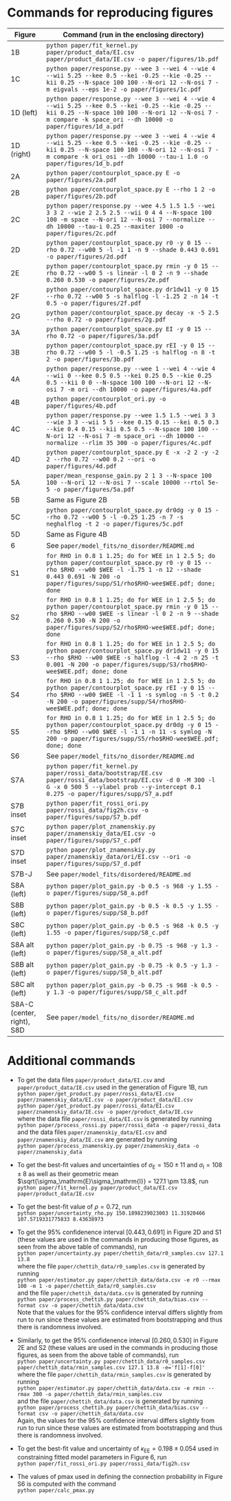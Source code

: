 # Commands for reproducing figures

| Figure | Command (run in the enclosing directory) |
|--------|------------------------------------------|
| 1B | `python paper/fit_kernel.py paper/product_data/EI.csv paper/product_data/IE.csv -o paper/figures/1b.pdf` |
| 1C | `python paper/response.py --wee 3 --wei 4 --wie 4 --wii 5.25 --kee 0.5 --kei -0.25 --kie -0.25 --kii 0.25 --N-space 100 100 --N-ori 12 --N-osi 7 -m eigvals --eps 1e-2 -o paper/figures/1c.pdf` |
| 1D (left) | `python paper/response.py --wee 3 --wei 4 --wie 4 --wii 5.25 --kee 0.5 --kei -0.25 --kie -0.25 --kii 0.25 --N-space 100 100 --N-ori 12 --N-osi 7 -m compare -k space_ori --dh 10000 -o paper/figures/1d_a.pdf` |
| 1D (right) | `python paper/response.py --wee 3 --wei 4 --wie 4 --wii 5.25 --kee 0.5 --kei -0.25 --kie -0.25 --kii 0.25 --N-space 100 100 --N-ori 12 --N-osi 7 -m compare -k ori_osi --dh 10000 --tau-i 1.0 -o paper/figures/1d_b.pdf` |
| 2A | `python paper/contourplot_space.py E -o paper/figures/2a.pdf` |
| 2B | `python paper/contourplot_space.py E --rho 1 2 -o paper/figures/2b.pdf` |
| 2C | `python paper/response.py --wee 4.5 1.5 1.5 --wei 3 3 2 --wie 2 2.5 2.5 --wii 0 4 4 --N-space 100 100 -m space --N-ori 12 --N-osi 7 --normalize --dh 10000 --tau-i 0.25 --maxiter 1000 -o paper/figures/2c.pdf` |
| 2D | `python paper/contourplot_space.py r0 -y 0 15 --rho 0.72 --w00 5 -l -1 1 -n 9 --shade 0.443 0.691 -o paper/figures/2d.pdf` |
| 2E | `python paper/contourplot_space.py rmin -y 0 15 --rho 0.72 --w00 5 -s linear -l 0 2 -n 9 --shade 0.260 0.530 -o paper/figures/2e.pdf` |
| 2F | `python paper/contourplot_space.py dr1dw11 -y 0 15 --rho 0.72 --w00 5 -s halflog -l -1.25 2 -n 14 -t 0.5 -o paper/figures/2f.pdf` |
| 2G | `python paper/contourplot_space.py decay -x -5 2.5 --rho 0.72 -o paper/figures/2g.pdf` |
| 3A | `python paper/contourplot_space.py EI -y 0 15 --rho 0.72 -o paper/figures/3a.pdf` |
| 3B | `python paper/contourplot_space.py rEI -y 0 15 --rho 0.72 --w00 5 -l -0.5 1.25 -s halflog -n 8 -t 2 -o paper/figures/3b.pdf` |
| 4A | `python paper/response.py --wee 1 --wei 4 --wie 4 --wii 0 --kee 0.5 0.5 --kei 0.25 0.5 --kie 0.25 0.5 --kii 0 0 --N-space 100 100 --N-ori 12 --N-osi 7 -m ori --dh 10000 -o paper/figures/4a.pdf` |
| 4B | `python paper/contourplot_ori.py -o paper/figures/4b.pdf` |
| 4C | `python paper/response.py --wee 1.5 1.5 --wei 3 3 --wie 3 3 --wii 5 5 --kee 0.15 0.15 --kei 0.5 0.3 --kie 0.4 0.15 --kii 0.5 0.5 --N-space 100 100 --N-ori 12 --N-osi 7 -m space_ori --dh 10000 --normalize --rlim 35 300 -o paper/figures/4c.pdf` |
| 4D | `python paper/contourplot_space.py E -x -2 2 -y -2 2 --rho 0.72 --w00 0.2 --ori -o paper/figures/4d.pdf` |
| 5A | `paper/mean_response_gain.py 2 1 3 --N-space 100 100 --N-ori 12 --N-osi 7 --scale 10000 --rtol 5e-5 -o paper/figures/5a.pdf` |
| 5B | Same as Figure 2B
| 5C | `python paper/contourplot_space.py dr0dg -y 0 15 --rho 0.72 --w00 5 -l -0.25 1.25 -n 7 -s neghalflog -t 2 -o paper/figures/5c.pdf` |
| 5D | Same as Figure 4B |
| 6 | See `paper/model_fits/no_disorder/README.md` |
| S1 | `for RHO in 0.8 1 1.25; do for WEE in 1 2.5 5; do python paper/contourplot_space.py r0 -y 0 15 --rho $RHO --w00 $WEE -l -1.75 1 -n 12 --shade 0.443 0.691 -N 200 -o paper/figures/supp/S1/rho$RHO-wee$WEE.pdf; done; done` |
| S2 | `for RHO in 0.8 1 1.25; do for WEE in 1 2.5 5; do python paper/contourplot_space.py rmin -y 0 15 --rho $RHO --w00 $WEE -s linear -l 0 2 -n 9 --shade 0.260 0.530 -N 200 -o paper/figures/supp/S2/rho$RHO-wee$WEE.pdf; done; done` |
| S3 | `for RHO in 0.8 1 1.25; do for WEE in 1 2.5 5; do python paper/contourplot_space.py dr1dw11 -y 0 15 --rho $RHO --w00 $WEE -s halflog -l -4 2 -n 25 -t 0.001 -N 200 -o paper/figures/supp/S3/rho$RHO-wee$WEE.pdf; done; done` |
| S4 | `for RHO in 0.8 1 1.25; do for WEE in 1 2.5 5; do python paper/contourplot_space.py rEI -y 0 15 --rho $RHO --w00 $WEE -l -1 1 -s symlog -n 5 -t 0.2 -N 200 -o paper/figures/supp/S4/rho$RHO-wee$WEE.pdf; done; done` |
| S5 | `for RHO in 0.8 1 1.25; do for WEE in 1 2.5 5; do python paper/contourplot_space.py dr0dg -y 0 15 --rho $RHO --w00 $WEE -l -1 1 -n 11 -s symlog -N 200 -o paper/figures/supp/S5/rho$RHO-wee$WEE.pdf; done; done` |
| S6 | See `paper/model_fits/no_disorder/README.md` |
| S7A | `python paper/fit_kernel.py paper/rossi_data/bootstrap/EE.csv paper/rossi_data/bootstrap/EI.csv -d 0 -M 300 -l G -x 0 500 5 --ylabel prob --y-intercept 0.1 0.275 -o paper/figures/supp/S7_a.pdf` |
| S7B inset | `python paper/fit_rossi_ori.py paper/rossi_data/fig2h.csv -o paper/figures/supp/S7_b.pdf` |
| S7C inset | `python paper/plot_znamenskiy.py paper/znamenskiy_data/EI.csv -o paper/figures/supp/S7_c.pdf` |
| S7D inset | `python paper/plot_znamenskiy.py paper/znamenskiy_data/ori/EI.csv --ori -o paper/figures/supp/S7_d.pdf` |
| S7B-J | See `paper/model_fits/disordered/README.md` |
| S8A (left) | `python paper/plot_gain.py -b 0.5 -s 968 -y 1.55 -o paper/figures/supp/S8_a.pdf` |
| S8B (left) | `python paper/plot_gain.py -b 0.5 -k 0.5 -y 1.55 -o paper/figures/supp/S8_b.pdf` |
| S8C (left) | `python paper/plot_gain.py -b 0.5 -s 968 -k 0.5 -y 1.55 -o paper/figures/supp/S8_c.pdf` |
| S8A alt (left) | `python paper/plot_gain.py -b 0.75 -s 968 -y 1.3 -o paper/figures/supp/S8_a_alt.pdf` |
| S8B alt (left) | `python paper/plot_gain.py -b 0.75 -k 0.5 -y 1.3 -o paper/figures/supp/S8_b_alt.pdf` |
| S8C alt (left) | `python paper/plot_gain.py -b 0.75 -s 968 -k 0.5 -y 1.3 -o paper/figures/supp/S8_c_alt.pdf` |
| S8A-C (center, right), S8D | See `paper/model_fits/no_disorder/README.md` |

# Additional commands
- To get the data files `paper/product_data/EI.csv` and `paper/product_data/IE.csv` used in the generation of Figure 1B, run\
`python paper/get_product.py paper/rossi_data/EI.csv paper/znamenskiy_data/EI.csv -o paper/product_data/EI.csv`\
`python paper/get_product.py paper/rossi_data/EI.csv paper/znamenskiy_data/IE.csv -o paper/product_data/IE.csv`\
where the data file `paper/rossi_data/EI.csv` is generated by running\
`python paper/process_rossi.py paper/rossi_data -o paper/rossi_data`\
and the data files `paper/znamenskiy_data/EI.csv` and `paper/znamenskiy_data/IE.csv` are generated by running\
`python paper/process_znamenskiy.py paper/znamenskiy_data -o paper/znamenskiy_data`

- To get the best-fit values and uncertainties of $\sigma_\mathrm{E} = 150 \pm 11$ and $\sigma_\mathrm{I} = 108 \pm 8$ as well as their geometric mean $\sqrt{\sigma_\mathrm{E}\sigma_\mathrm{I}} = 127.1 \pm 13.8$, run\
`python paper/fit_kernel.py paper/product_data/EI.csv paper/product_data/IE.csv`

- To get the best-fit value of $\rho = 0.72$, run\
`python paper/uncertainty_rho.py 150.1898239023003 11.31920466 107.5719331775833 8.43638973`

- To get the 95% confidenence interval $[0.443, 0.691]$ in Figure 2D and S1 (these values are used in the commands in producing those figures, as seen from the above table of commands), run\
`python paper/uncertainty.py paper/chettih_data/r0_samples.csv 127.1 13.8`\
where the file `paper/chettih_data/r0_samples.csv` is generated by running\
`python paper/estimator.py paper/chettih_data/data.csv -e r0 --rmax 100 -m 1 -o paper/chettih_data/r0_samples.csv`\
and the file `paper/chettih_data/data.csv` is generated by running\
`python paper/process_chettih.py paper/chettih_data/bias.csv --format csv -o paper/chettih_data/data.csv`\
Note that the values for the 95% confidence interval differs slightly from run to run since these values are estimated from bootstrapping and thus there is randomness involved.

- Similarly, to get the 95% confidenence interval $[0.260, 0.530]$ in Figure 2E and S2 (these values are used in the commands in producing those figures, as seen from the above table of commands), run\
`python paper/uncertainty.py paper/chettih_data/r0_samples.csv paper/chettih_data/rmin_samples.csv 127.1 13.8 -e='f[1]-f[0]'`\
where the file `paper/chettih_data/rmin_samples.csv` is generated by running\
`python paper/estimator.py paper/chettih_data/data.csv -e rmin --rmax 300 -o paper/chettih_data/rmin_samples.csv`\
and the file `paper/chettih_data/data.csv` is generated by running\
`python paper/process_chettih.py paper/chettih_data/bias.csv --format csv -o paper/chettih_data/data.csv`\
Again, the values for the 95% confidence interval differs slightly from run to run since these values are estimated from bootstrapping and thus there is randomness involved.

- To get the best-fit value and uncertainty of $\kappa_\mathrm{EE} = 0.198 \pm 0.054$ used in constraining fitted model parameters in Figure 6, run\
`python paper/fit_rossi_ori.py paper/rossi_data/fig2h.csv`

- The values of pmax used in defining the connection probability in Figure S6 is computed with the command\
`python paper/calc_pmax.py`
